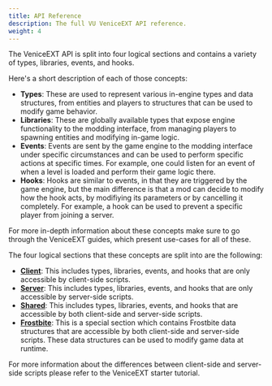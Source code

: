 ```yaml
---
title: API Reference
description: The full VU VeniceEXT API reference.
weight: 4
---
```


The VeniceEXT API is split into four logical sections and contains a variety of types, libraries, events, and hooks.

Here's a short description of each of those concepts:

- **Types**: These are used to represent various in-engine types and data structures, from entities and players to structures that can be used to modify game behavior.
- **Libraries**: These are globally available types that expose engine functionality to the modding interface, from managing players to spawning entities and modifying in-game logic.
- **Events**: Events are sent by the game engine to the modding interface under specific circumstances and can be used to perform specific actions at specific times. For example, one could listen for an event of when a level is loaded and perform their game logic there.
- **Hooks**: Hooks are similar to events, in that they are triggered by the game engine, but the main difference is that a mod can decide to modify how the hook acts, by modifiying its parameters or by cancelling it completely. For example, a hook can be used to prevent a specific player from joining a server.

For more in-depth information about these concepts make sure to go through the VeniceEXT guides, which present use-cases for all of these.

The four logical sections that these concepts are split into are the following:
- **[Client](/vext/ref/client/)**: This includes types, libraries, events, and hooks that are only accessible by client-side scripts.
- **[Server](/vext/ref/server/)**: This includes types, libraries, events, and hooks that are only accessible by server-side scripts.
- **[Shared](/vext/ref/shared/)**: This includes types, libraries, events, and hooks that are accessible by both client-side and server-side scripts.
- **[Frostbite](/vext/ref/fb/)**: This is a special section which contains Frostbite data structures that are accessible by both client-side and server-side scripts. These data structures can be used to modify game data at runtime.

For more information about the differences between client-side and server-side scripts please refer to the VeniceEXT starter tutorial.